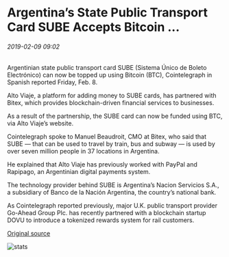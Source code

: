 # Argentina’s State Public Transport Card SUBE Accepts Bitcoin ...

###### 2019-02-09 09:02

Argentinian state public transport card SUBE (Sistema Único de Boleto Electrónico) can now be topped up using Bitcoin (BTC), Cointelegraph in Spanish reported Friday, Feb. 8.

Alto Viaje, a platform for adding money to SUBE cards, has partnered with Bitex, which provides blockchain-driven financial services to businesses.

As a result of the partnership, the SUBE card can now be funded using BTC, via Alto Viaje’s website.

Cointelegraph spoke to Manuel Beaudroit, CMO at Bitex, who said that SUBE — that can be used to travel by train, bus and subway — is used by over seven million people in 37 locations in Argentina.

He explained that Alto Viaje has previously worked with PayPal and Rapipago, an Argentinian digital payments system.

The technology provider behind SUBE is Argentina’s Nacion Servicios S.A., a subsidiary of Banco de la Nación Argentina, the country’s national bank.

As Cointelegraph reported previously, major U.K. public transport provider Go-Ahead Group Plc. has recently partnered with a blockchain startup DOVU to introduce a tokenized rewards system for rail customers.

[Original source](https://cointelegraph.com/news/argentinas-state-public-transport-card-sube-accepts-bitcoin)

![stats](https://c.statcounter.com/11760860/0/a89fa40b/1/ "stats")